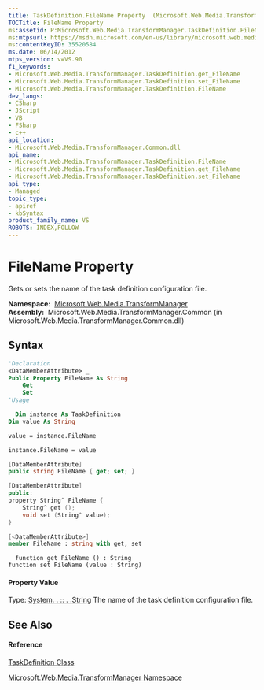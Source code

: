 ```yaml
---
title: TaskDefinition.FileName Property  (Microsoft.Web.Media.TransformManager)
TOCTitle: FileName Property
ms:assetid: P:Microsoft.Web.Media.TransformManager.TaskDefinition.FileName
ms:mtpsurl: https://msdn.microsoft.com/en-us/library/microsoft.web.media.transformmanager.taskdefinition.filename(v=VS.90)
ms:contentKeyID: 35520584
ms.date: 06/14/2012
mtps_version: v=VS.90
f1_keywords:
- Microsoft.Web.Media.TransformManager.TaskDefinition.get_FileName
- Microsoft.Web.Media.TransformManager.TaskDefinition.set_FileName
- Microsoft.Web.Media.TransformManager.TaskDefinition.FileName
dev_langs:
- CSharp
- JScript
- VB
- FSharp
- c++
api_location:
- Microsoft.Web.Media.TransformManager.Common.dll
api_name:
- Microsoft.Web.Media.TransformManager.TaskDefinition.FileName
- Microsoft.Web.Media.TransformManager.TaskDefinition.get_FileName
- Microsoft.Web.Media.TransformManager.TaskDefinition.set_FileName
api_type:
- Managed
topic_type:
- apiref
- kbSyntax
product_family_name: VS
ROBOTS: INDEX,FOLLOW
---
```


# FileName Property

Gets or sets the name of the task definition configuration file.

**Namespace:**  [Microsoft.Web.Media.TransformManager](microsoft-web-media-transformmanager-namespace.md)  
**Assembly:**  Microsoft.Web.Media.TransformManager.Common (in Microsoft.Web.Media.TransformManager.Common.dll)

## Syntax

``` vb
'Declaration
<DataMemberAttribute> _
Public Property FileName As String
    Get
    Set
'Usage

  Dim instance As TaskDefinition
Dim value As String

value = instance.FileName

instance.FileName = value
```

``` csharp
[DataMemberAttribute]
public string FileName { get; set; }
```

``` c++
[DataMemberAttribute]
public:
property String^ FileName {
    String^ get ();
    void set (String^ value);
}
```

``` fsharp
[<DataMemberAttribute>]
member FileName : string with get, set
```

``` jscript
  function get FileName () : String
function set FileName (value : String)
```

#### Property Value

Type: [System. . :: . .String](https://msdn.microsoft.com/en-us/library/s1wwdcbf\(v=vs.90\))  
The name of the task definition configuration file.  

## See Also

#### Reference

[TaskDefinition Class](taskdefinition-class-microsoft-web-media-transformmanager.md)

[Microsoft.Web.Media.TransformManager Namespace](microsoft-web-media-transformmanager-namespace.md)

